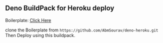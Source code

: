 ## Deno BuildPack for Heroku deploy

Boilerplate: [Click Here](https://github.com/AbmSourav/deno-heroku)

clone the Boilerplate from `https://github.com/AbmSourav/deno-heroku.git`
Then Deploy using this buildpack.
